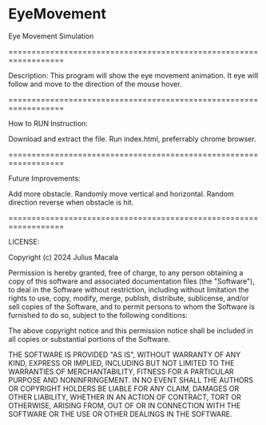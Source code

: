 # EyeMovement
Eye Movement Simulation

==================================================================

Description: This program will show the eye movement animation. It eye will follow and move to the direction of the mouse hover.

==================================================================

How to RUN Instruction:

Download and extract the file. Run index.html, preferrably chrome browser.

==================================================================

Future Improvements:

Add more obstacle. Randomly move vertical and horizontal. Random direction reverse when obstacle is hit.

==================================================================

LICENSE:

Copyright (c) 2024 Julius Macala

Permission is hereby granted, free of charge, to any person obtaining a copy of this software and associated documentation files (the "Software"), to deal in the Software without restriction, including without limitation the rights to use, copy, modify, merge, publish, distribute, sublicense, and/or sell copies of the Software, and to permit persons to whom the Software is furnished to do so, subject to the following conditions:

The above copyright notice and this permission notice shall be included in all copies or substantial portions of the Software.

THE SOFTWARE IS PROVIDED "AS IS", WITHOUT WARRANTY OF ANY KIND, EXPRESS OR IMPLIED, INCLUDING BUT NOT LIMITED TO THE WARRANTIES OF MERCHANTABILITY, FITNESS FOR A PARTICULAR PURPOSE AND NONINFRINGEMENT. IN NO EVENT SHALL THE AUTHORS OR COPYRIGHT HOLDERS BE LIABLE FOR ANY CLAIM, DAMAGES OR OTHER LIABILITY, WHETHER IN AN ACTION OF CONTRACT, TORT OR OTHERWISE, ARISING FROM, OUT OF OR IN CONNECTION WITH THE SOFTWARE OR THE USE OR OTHER DEALINGS IN THE SOFTWARE.
